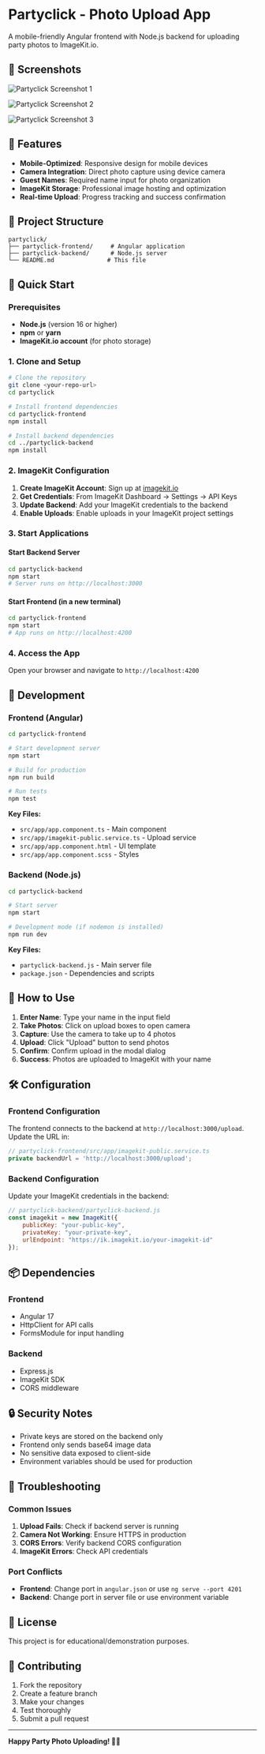 # Partyclick - Photo Upload App

A mobile-friendly Angular frontend with Node.js backend for uploading party photos to ImageKit.io.

## 📸 Screenshots

![Partyclick Screenshot 1](images/partyclick%20-%201.png)

![Partyclick Screenshot 2](images/partyclick%20-%202.png)

![Partyclick Screenshot 3](images/partyclick%20-%203.png)

## 🎯 Features

- **Mobile-Optimized**: Responsive design for mobile devices
- **Camera Integration**: Direct photo capture using device camera
- **Guest Names**: Required name input for photo organization
- **ImageKit Storage**: Professional image hosting and optimization
- **Real-time Upload**: Progress tracking and success confirmation

## 📁 Project Structure

```
partyclick/
├── partyclick-frontend/     # Angular application
├── partyclick-backend/      # Node.js server
└── README.md               # This file
```

## 🚀 Quick Start

### Prerequisites

- **Node.js** (version 16 or higher)
- **npm** or **yarn**
- **ImageKit.io account** (for photo storage)

### 1. Clone and Setup

```bash
# Clone the repository
git clone <your-repo-url>
cd partyclick

# Install frontend dependencies
cd partyclick-frontend
npm install

# Install backend dependencies
cd ../partyclick-backend
npm install
```

### 2. ImageKit Configuration

1. **Create ImageKit Account**: Sign up at [imagekit.io](https://imagekit.io)
2. **Get Credentials**: From ImageKit Dashboard → Settings → API Keys
3. **Update Backend**: Add your ImageKit credentials to the backend
4. **Enable Uploads**: Enable uploads in your ImageKit project settings

### 3. Start Applications

#### Start Backend Server
```bash
cd partyclick-backend
npm start
# Server runs on http://localhost:3000
```

#### Start Frontend (in a new terminal)
```bash
cd partyclick-frontend
npm start
# App runs on http://localhost:4200
```

### 4. Access the App

Open your browser and navigate to `http://localhost:4200`

## 🔧 Development

### Frontend (Angular)

```bash
cd partyclick-frontend

# Start development server
npm start

# Build for production
npm run build

# Run tests
npm test
```

**Key Files:**
- `src/app/app.component.ts` - Main component
- `src/app/imagekit-public.service.ts` - Upload service
- `src/app/app.component.html` - UI template
- `src/app/app.component.scss` - Styles

### Backend (Node.js)

```bash
cd partyclick-backend

# Start server
npm start

# Development mode (if nodemon is installed)
npm run dev
```

**Key Files:**
- `partyclick-backend.js` - Main server file
- `package.json` - Dependencies and scripts

## 📱 How to Use

1. **Enter Name**: Type your name in the input field
2. **Take Photos**: Click on upload boxes to open camera
3. **Capture**: Use the camera to take up to 4 photos
4. **Upload**: Click "Upload" button to send photos
5. **Confirm**: Confirm upload in the modal dialog
6. **Success**: Photos are uploaded to ImageKit with your name

## 🛠️ Configuration

### Frontend Configuration

The frontend connects to the backend at `http://localhost:3000/upload`. Update the URL in:
```typescript
// partyclick-frontend/src/app/imagekit-public.service.ts
private backendUrl = 'http://localhost:3000/upload';
```

### Backend Configuration

Update your ImageKit credentials in the backend:
```javascript
// partyclick-backend/partyclick-backend.js
const imagekit = new ImageKit({
    publicKey: "your-public-key",
    privateKey: "your-private-key", 
    urlEndpoint: "https://ik.imagekit.io/your-imagekit-id"
});
```

## 📦 Dependencies

### Frontend
- Angular 17
- HttpClient for API calls
- FormsModule for input handling

### Backend
- Express.js
- ImageKit SDK
- CORS middleware

## 🔒 Security Notes

- Private keys are stored on the backend only
- Frontend only sends base64 image data
- No sensitive data exposed to client-side
- Environment variables should be used for production

## 🐛 Troubleshooting

### Common Issues

1. **Upload Fails**: Check if backend server is running
2. **Camera Not Working**: Ensure HTTPS in production
3. **CORS Errors**: Verify backend CORS configuration
4. **ImageKit Errors**: Check API credentials

### Port Conflicts

- **Frontend**: Change port in `angular.json` or use `ng serve --port 4201`
- **Backend**: Change port in server file or use environment variable

## 📄 License

This project is for educational/demonstration purposes.

## 🤝 Contributing

1. Fork the repository
2. Create a feature branch
3. Make your changes
4. Test thoroughly
5. Submit a pull request

---

**Happy Party Photo Uploading! 📸🎉**
